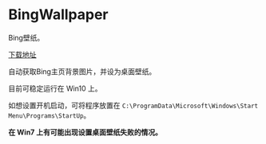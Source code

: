 # BingWallpaper

Bing壁纸。

[下载地址](https://github.com/wolfogre/BingWallpaper/releases)

自动获取Bing主页背景图片，并设为桌面壁纸。

目前可稳定运行在 Win10 上。

如想设置开机启动，可将程序放置在 `C:\ProgramData\Microsoft\Windows\Start Menu\Programs\StartUp`。

**在 Win7 上有可能出现设置桌面壁纸失败的情况。**

